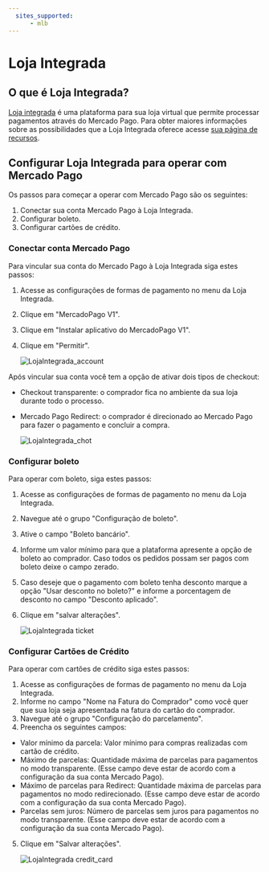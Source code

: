 ```yaml
---
  sites_supported:
      - mlb
---
```


# Loja Integrada

## O que é Loja Integrada?

[Loja integrada](https://www.lojaintegrada.com.br/) é uma plataforma para sua loja virtual que permite processar pagamentos através do Mercado Pago.
Para obter maiores informações sobre as possibilidades que a Loja Integrada oferece acesse [sua página de recursos](https://lojaintegrada.com.br/recursos/).

## Configurar Loja Integrada para operar com Mercado Pago

Os passos para começar a operar com Mercado Pago são os seguintes:

1. Conectar sua conta Mercado Pago à Loja Integrada.
2. Configurar boleto.
3. Configurar cartões de crédito.

### Conectar conta Mercado Pago

Para vincular sua conta do Mercado Pago à Loja Integrada siga estes passos:

1. Acesse as configurações de formas de pagamento no menu da Loja Integrada.
2. Clique em "MercadoPago V1".
3. Clique em "Instalar aplicativo do MercadoPago V1".
4. Clique em "Permitir".

    ![LojaIntegrada_account](/images/lojaintegrada-connect-1.gif)
    
Após vincular sua conta você tem a opção de ativar dois tipos de checkout:
- Checkout transparente: o comprador fica no ambiente da sua loja durante todo o processo.
- Mercado Pago Redirect: o comprador é direcionado ao Mercado Pago para fazer o pagamento e concluir a compra.

    ![LojaIntegrada_chot](/images/lojaintegrada-checkout-1.gif)

### Configurar boleto

Para operar com boleto, siga estes passos:

1. Acesse as configurações de formas de pagamento no menu da Loja Integrada.
2. Navegue até o grupo "Configuração de boleto".
3. Ative o campo "Boleto bancário".
4. Informe um valor mínimo para que a plataforma apresente a opção de boleto ao comprador. Caso todos os pedidos possam ser pagos com boleto deixe o campo zerado.
5. Caso deseje que o pagamento com boleto tenha desconto marque a opção "Usar desconto no boleto?" e informe a porcentagem de desconto no campo "Desconto aplicado".
6. Clique em "salvar alterações".

    ![LojaIntegrada ticket](/images/lojaintegrada-ticket-1.gif)

### Configurar Cartões de Crédito

Para operar com cartões de crédito siga estes passos:

1. Acesse as configurações de formas de pagamento no menu da Loja Integrada.
2. Informe no campo "Nome na Fatura do Comprador" como você quer que sua loja seja apresentada na fatura do cartão do comprador.
3. Navegue até o grupo "Configuração do parcelamento".
4. Preencha os seguintes campos:
- Valor mínimo da parcela: Valor mínimo para compras realizadas com cartão de crédito.
- Máximo de parcelas: Quantidade máxima de parcelas para pagamentos no modo transparente. (Esse campo deve estar de acordo com a configuração da sua conta Mercado Pago).
- Máximo de parcelas para Redirect: Quantidade máxima de parcelas para pagamentos no modo redirecionado. (Esse campo deve estar de acordo com a configuração da sua conta Mercado Pago).
- Parcelas sem juros: Número de parcelas sem juros para pagamentos no modo transparente. (Esse campo deve estar de acordo com a configuração da sua conta Mercado Pago).
5. Clique em "Salvar alterações".

    ![LojaIntegrada credit_card](/images/lojaintegrada-credit-card-1.gif)
